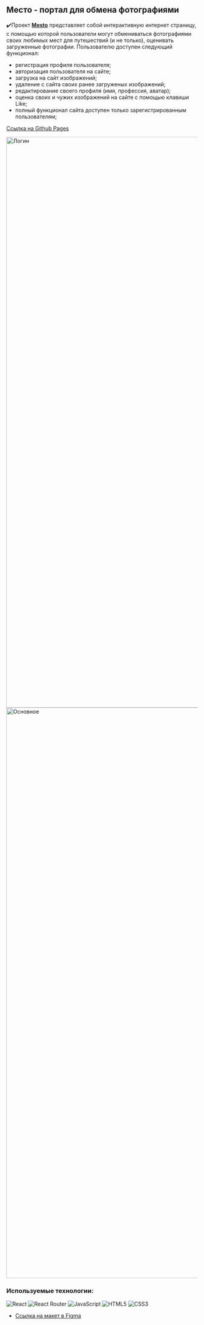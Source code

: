 ## Место - портал для обмена фотографиями

✔️Проект [**Mesto**](https://mikhailyandex.github.io/react-mesto-auth/) представляет собой интерактивную интернет страницу, с помощью которой пользователи могут обмениваться фотографиями своих любимых мест для путешествий (и не только), оценивать загруженные фотографии. 
Пользователю доступен следующий функционал:
- регистрация профиля пользователя;
- авторизация пользователя на сайте;
- загрузка на сайт изображений;
- удаление с сайта своих ранее загруженых изображений;
- редактирование своего профиля (имя, профессия, аватар);
- оценка своих и чужих изображений на сайте с помощью клавиши Like;
- полный функционал сайта доступен только зарегистрированным пользователям;

[Ссылка на Github Pages](https://mikhailyandex.github.io/react-mesto-auth/)

<img width="1503" alt="Логин" src="https://user-images.githubusercontent.com/114576286/230060292-086a69ee-0910-4cd5-9d6c-2e25b0323fcb.png">

<img width="1503" alt="Основное" src="https://user-images.githubusercontent.com/114576286/230060301-78265316-1c72-4a4b-89af-22c813ad59fa.png">

### Используемые технологии:
![React](https://img.shields.io/badge/react-%2320232a.svg?style=for-the-badge&logo=react&logoColor=%2361DAFB)
![React Router](https://img.shields.io/badge/React_Router-CA4245?style=for-the-badge&logo=react-router&logoColor=white)
![JavaScript](https://img.shields.io/badge/javascript-%23323330.svg?style=for-the-badge&logo=javascript&logoColor=%23F7DF1E)
![HTML5](https://img.shields.io/badge/html5-%23E34F26.svg?style=for-the-badge&logo=html5&logoColor=white) 
![CSS3](https://img.shields.io/badge/css3-%231572B6.svg?style=for-the-badge&logo=css3&logoColor=white) 
 
* [Ссылка на макет в Figma](https://www.figma.com/file/5H3gsn5lIGPwzBPby9jAOo/JavaScript.-Sprint-12?node-id=0-1&t=A0DuF7agNYuCr5jN-0)
